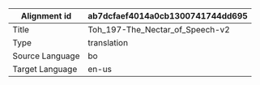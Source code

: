 |Alignment id | ab7dcfaef4014a0cb1300741744dd695
| --- | --- 
|Title | Toh_197-The_Nectar_of_Speech-v2 
|Type | translation
|Source Language | bo
|Target Language | en-us